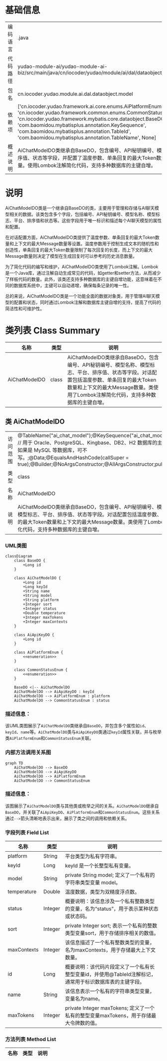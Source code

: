 # 基础信息

|      |      |
|------|------|
| 编码语言 | .java |
| 代码路径 | yudao-module-ai/yudao-module-ai-biz/src/main/java/cn/iocoder/yudao/module/ai/dal/dataobject/model/AiChatModelDO.java |
| 包名 | cn.iocoder.yudao.module.ai.dal.dataobject.model |
| 依赖项 | ['cn.iocoder.yudao.framework.ai.core.enums.AiPlatformEnum', 'cn.iocoder.yudao.framework.common.enums.CommonStatusEnum', 'cn.iocoder.yudao.framework.mybatis.core.dataobject.BaseDO', 'com.baomidou.mybatisplus.annotation.KeySequence', 'com.baomidou.mybatisplus.annotation.TableId', 'com.baomidou.mybatisplus.annotation.TableName', None] |
| 概述说明 | AiChatModelDO类继承自BaseDO，包含编号、API秘钥编号、模型名称、模型标志、平台、排序值、状态等字段，并配置了温度参数、单条回复的最大Token数量和上下文的最大Message数量。使用Lombok注解简化代码，支持多种数据库的主键自增。 |

# 说明

AiChatModelDO类是一个继承自BaseDO的类，主要用于管理和存储与AI聊天模型相关的数据。该类包含多个字段，包括编号、API秘钥编号、模型名称、模型标志、平台、排序值和状态等。这些字段用于唯一标识和描述每个AI聊天模型的属性和配置。

在对话配置方面，AiChatModelDO类提供了温度参数、单条回复的最大Token数量和上下文的最大Message数量等设置。温度参数用于控制生成文本的随机性和创造性，单条回复的最大Token数量限制了每次回复的长度，而上下文的最大Message数量则决定了模型在生成回复时可以参考的历史消息数量。

为了简化代码的编写和维护，AiChatModelDO类使用了Lombok注解。Lombok是一个Java库，通过注解自动生成常见的代码，如getter和setter方法，从而减少了样板代码的数量。此外，该类还支持多种数据库的主键自增功能，这意味着在不同的数据库系统中，主键可以自动递增，确保每条记录的唯一性。

总的来说，AiChatModelDO类是一个功能全面的数据对象类，用于管理AI聊天模型的配置和状态，同时通过Lombok注解和数据库主键自增的支持，提高了代码的简洁性和可维护性。

# 类列表 Class Summary

| 名称   | 类型  | 说明 |
|-------|------|-------------|
| AiChatModelDO | class | AiChatModelDO类继承自BaseDO，包含编号、API秘钥编号、模型名称、模型标志、平台、排序值、状态等字段。对话配置包括温度参数、单条回复的最大Token数量和上下文的最大Message数量。类使用了Lombok注解简化代码，支持多种数据库的主键自增。 |



## 类 AiChatModelDO

|      |      |
|------|------|
| 访问范围 | @TableName("ai_chat_model");@KeySequence("ai_chat_model_seq") // 用于 Oracle、PostgreSQL、Kingbase、DB2、H2 数据库的主键自增。如果是 MySQL 等数据库，可不写。;@Data;@EqualsAndHashCode(callSuper = true);@Builder;@NoArgsConstructor;@AllArgsConstructor;public |
| 类型 | class |
| 名称 | AiChatModelDO |
| 说明 | AiChatModelDO类继承自BaseDO，包含编号、API秘钥编号、模型名称、模型标志、平台、排序值、状态等字段。对话配置包括温度参数、单条回复的最大Token数量和上下文的最大Message数量。类使用了Lombok注解简化代码，支持多种数据库的主键自增。 |


### UML类图

```mermaid
classDiagram
    class BaseDO {
        +Long id
    }

    class AiChatModelDO {
        +Long id
        +Long keyId
        +String name
        +String model
        +String platform
        +Integer sort
        +Integer status
        +Double temperature
        +Integer maxTokens
        +Integer maxContexts
    }

    class AiApiKeyDO {
        +Long id
    }

    class AiPlatformEnum {
        <<enumeration>>
    }

    class CommonStatusEnum {
        <<enumeration>>
    }

    BaseDO <|-- AiChatModelDO
    AiChatModelDO --> AiApiKeyDO : keyId
    AiChatModelDO --> AiPlatformEnum : platform
    AiChatModelDO --> CommonStatusEnum : status
```

### 描述信息：
该UML类图展示了`AiChatModelDO`类继承自`BaseDO`，并包含多个属性如`id`、`keyId`、`name`等。`AiChatModelDO`类与`AiApiKeyDO`类通过`keyId`属性关联，并与枚举类`AiPlatformEnum`和`CommonStatusEnum`关联。


### 内部方法调用关系图

```mermaid
graph TD
    AiChatModelDO --> BaseDO
    AiChatModelDO --> AiApiKeyDO
    AiChatModelDO --> AiPlatformEnum
    AiChatModelDO --> CommonStatusEnum
```

### 描述信息：
该图展示了`AiChatModelDO`类与其他类或枚举之间的关系。`AiChatModelDO`继承自`BaseDO`，并关联了`AiApiKeyDO`、`AiPlatformEnum`和`CommonStatusEnum`。这些关系通过`-->`箭头清晰地表示出来，展示了类之间的调用和依赖关系。

### 字段列表 Field List

| 名称  | 类型  | 说明 |
|-------|-------|------|
| platform | String | 平台类型为私有字符串。 |
| keyId | Long | keyId 是一个长整型私有变量。 |
| model | String | private String model; 定义了一个私有的字符串类型变量 model。 |
| temperature | Double | 温度数据，类型为双精度浮点数。 |
| status | Integer | 概要说明：该信息涉及一个私有整数类型的变量，名为“status”，用于表示某种状态或状态码。 |
| sort | Integer | private Integer sort; 表示一个私有的整数类型变量sort，用于存储排序相关的数值。 |
| maxContexts | Integer | 该信息描述了一个私有整数类型的变量，名为maxContexts，用于存储最大上下文数量。 |
| id | Long | 概要说明：该代码片段定义了一个私有长整型变量id，并使用@TableId注解标记，通常用于标识数据库表的主键字段。 |
| name | String | 该信息表示一个私有的字符串类型变量，变量名为name。 |
| maxTokens | Integer | private Integer maxTokens; 定义了一个私有的整型变量maxTokens，用于存储最大令牌数的值。 |

### 方法列表 Method List

| 名称  | 类型  | 说明 |
|-------|-------|------|




